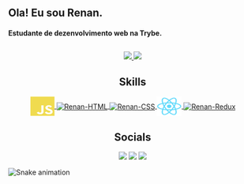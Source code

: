 ## Ola! Eu sou Renan.
#### Estudante de dezenvolvimento web na Trybe.

<!--
**RenanFernandess/RenanFernandess** is a ✨ _special_ ✨ repository because its `README.md` (this file) appears on your GitHub profile.

Here are some ideas to get you started:

- 🔭 I’m currently working on ...
- 🌱 I’m currently learning ...
- 👯 I’m looking to collaborate on ...
- 🤔 I’m looking for help with ...
- 💬 Ask me about ...
- 📫 How to reach me: ...
- 😄 Pronouns: ...
- ⚡ Fun fact: ...
![Anurag's GitHub stats](https://github-readme-stats.vercel.app/api?username=RenanFernandess&theme=aura&show_icons=true)
[![Top Langs](https://github-readme-stats.vercel.app/api/top-langs/?username=anuraghazra&layout=compact)](https://github.com/anuraghazra/github-readme-stats)
https://raw.githubusercontent.com/danielcranney/readme-generator/main/public/icons/skills/redux-colored.svg
-->
##

<div align="center">
  <a href="https://github.com/RenanFernandess?tab=repositories">
    <img height="160rem" src="https://github-readme-stats.vercel.app/api?username=RenanFernandess&theme=aura&show_icons=true" />
    <img height="160rem" src="https://github-readme-stats.vercel.app/api/top-langs/?username=RenanFernandess&theme=aura&layout=compact" />
  </a>
</div>

<h2 align="center">Skills</h2>

<div align="center">
  <a href="https://github.com/RenanFernandess?tab=repositories">
  <img align="center" alt="Renan-Js" height="40" width="50" src="https://raw.githubusercontent.com/devicons/devicon/master/icons/javascript/javascript-plain.svg">
  <img align="center" alt="Renan-HTML" height="40" width="50" src="https://raw.githubusercontent.com/danielcranney/readme-generator/main/public/icons/skills/html5-colored.svg">
  <img align="center" alt="Renan-CSS" height="40" width="50" src="https://raw.githubusercontent.com/danielcranney/readme-generator/main/public/icons/skills/css3-colored.svg">
  <img align="center" alt="Renan-React" height="40" width="50" src="https://raw.githubusercontent.com/devicons/devicon/master/icons/react/react-original.svg">
  <img align="center" alt="Renan-Redux" height="40" width="50" src="https://raw.githubusercontent.com/danielcranney/readme-generator/main/public/icons/skills/redux-colored.svg">
  </a>
</div>

 <h2 align="center">Socials</h2>

<div style="text-aling: center" align="center">
  <a href="https://instagram.com/erenanfernandes" target="_blank"><img src="https://img.shields.io/badge/-Instagram-%23E4405F?style=for-the-badge&logo=instagram&logoColor=white" target="_blank"></a>
  <a href="https://www.twitch.tv/renandoidera" target="_blank"><img src="https://img.shields.io/badge/Twitch-9146FF?style=for-the-badge&logo=twitch&logoColor=white" target="_blank"></a>
  <a href="https://www.linkedin.com/in/renan-fernandes-0aa437238/" target="_blank"><img src="https://img.shields.io/badge/-LinkedIn-%230077B5?style=for-the-badge&logo=linkedin&logoColor=white" target="_blank"></a> 
</div>

![Snake animation](https://github.com/RenanFernandess/RenanFernandess/blob/output/github-contribution-grid-snake.svg)
